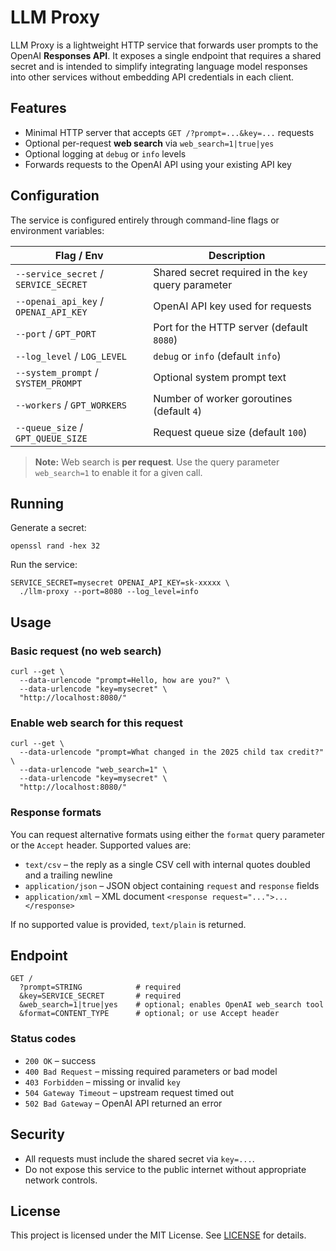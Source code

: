 # LLM Proxy

LLM Proxy is a lightweight HTTP service that forwards user prompts to the
OpenAI **Responses API**. It exposes a single endpoint that requires a shared
secret and is intended to simplify integrating language model responses into
other services without embedding API credentials in each client.

## Features

- Minimal HTTP server that accepts `GET /?prompt=...&key=...` requests
- Optional per-request **web search** via `web_search=1|true|yes`
- Optional logging at `debug` or `info` levels
- Forwards requests to the OpenAI API using your existing API key

## Configuration

The service is configured entirely through command-line flags or environment
variables:

| Flag / Env                            | Description                                         |
|---------------------------------------|-----------------------------------------------------|
| `--service_secret` / `SERVICE_SECRET` | Shared secret required in the `key` query parameter |
| `--openai_api_key` / `OPENAI_API_KEY` | OpenAI API key used for requests                    |
| `--port` / `GPT_PORT`                 | Port for the HTTP server (default `8080`)           |
| `--log_level` / `LOG_LEVEL`           | `debug` or `info` (default `info`)                  |
| `--system_prompt` / `SYSTEM_PROMPT`   | Optional system prompt text                         |
| `--workers` / `GPT_WORKERS`           | Number of worker goroutines (default `4`)           |
| `--queue_size` / `GPT_QUEUE_SIZE`     | Request queue size (default `100`)                  |

> **Note:** Web search is **per request**. Use the query parameter `web_search=1` to enable it for a given call.

## Running

Generate a secret:

```shell
openssl rand -hex 32
````

Run the service:

```shell
SERVICE_SECRET=mysecret OPENAI_API_KEY=sk-xxxxx \
  ./llm-proxy --port=8080 --log_level=info
```

## Usage

### Basic request (no web search)

```shell
curl --get \
  --data-urlencode "prompt=Hello, how are you?" \
  --data-urlencode "key=mysecret" \
  "http://localhost:8080/"
```

### Enable web search for this request

```shell
curl --get \
  --data-urlencode "prompt=What changed in the 2025 child tax credit?" \
  --data-urlencode "web_search=1" \
  --data-urlencode "key=mysecret" \
  "http://localhost:8080/"
```

### Response formats

You can request alternative formats using either the `format` query parameter or
the `Accept` header. Supported values are:

* `text/csv` – the reply as a single CSV cell with internal quotes doubled
  and a trailing newline
* `application/json` – JSON object containing `request` and `response` fields
* `application/xml` – XML document `<response request="...">...</response>`

If no supported value is provided, `text/plain` is returned.

## Endpoint

```
GET /
  ?prompt=STRING            # required
  &key=SERVICE_SECRET       # required
  &web_search=1|true|yes    # optional; enables OpenAI web_search tool
  &format=CONTENT_TYPE      # optional; or use Accept header
```

### Status codes

* `200 OK` – success
* `400 Bad Request` – missing required parameters or bad model
* `403 Forbidden` – missing or invalid `key`
* `504 Gateway Timeout` – upstream request timed out
* `502 Bad Gateway` – OpenAI API returned an error

## Security

* All requests must include the shared secret via `key=...`.
* Do not expose this service to the public internet without appropriate network controls.

## License

This project is licensed under the MIT License. See [LICENSE](MIT-LICENSE) for
details.
